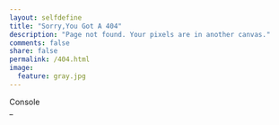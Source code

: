 ```yaml
---
layout: selfdefine
title: "Sorry,You Got A 404"
description: "Page not found. Your pixels are in another canvas."
comments: false
share: false
permalink: /404.html
image:
  feature: gray.jpg
---  
```



<link rel="stylesheet" type="text/css" href="https://cdn.bootcss.com/font-awesome/4.7.0/css/font-awesome.min.css">

<div id="aconsole">
	<div id="fir" class="mui">
		<div class="con">
			<div class="tools">
				<span>
					<i class="icon fa-window-restore"></i>
					Console
				</span>
				<span id="exit"><i class="icon fa-window-close-o"></i></span>
			</div>
			<div id="consoleText">
				<span id = "showText"></span>
				<span id = "cursor">_</span>
			<div>
			</div>


<script>
	var text = "Oooops!!! The Page Is Not Found!",url = "<br><br>Return <a href={{ site.url }}> Home</a>";
	var i = 0;
	var print = function(){
		$("#showText").append(text[i]);
		i++;
		if(i >= text.length){
			$("#showText").append(url);
			clearInterval(Act);
		}
	};
	var Act = setInterval(print,100);
</script>
